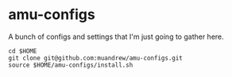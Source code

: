 # amu-configs
A bunch of configs and settings that I'm just going to gather here.

```
cd $HOME
git clone git@github.com:muandrew/amu-configs.git
source $HOME/amu-configs/install.sh
```